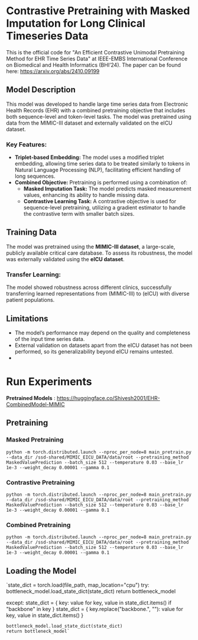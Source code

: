 # Contrastive Pretraining with Masked Imputation for Long Clinical Timeseries Data

This is the official code for "An Efficient Contrastive Unimodal Pretraining Method for EHR Time Series Data" at IEEE-EMBS International Conference on Biomedical and Health Informatics (BHI’24). The paper can be found here: https://arxiv.org/abs/2410.09199

## Model Description
This model was developed to handle large time series data from Electronic Health Records (EHR) with a combined pretraining objective that includes both sequence-level and token-level tasks. The model was pretrained using data from the MIMIC-III dataset and externally validated on the eICU dataset.

### Key Features:
- **Triplet-based Embedding:** The model uses a modified triplet embedding, allowing time series data to be treated similarly to tokens in Natural Language Processing (NLP), facilitating efficient handling of long sequences.
- **Combined Objective:** Pretraining is performed using a combination of:
  - **Masked Imputation Task:** The model predicts masked measurement values, enhancing its ability to handle missing data.
  - **Contrastive Learning Task:** A contrastive objective is used for sequence-level pretraining, utilizing a gradient estimator to handle the contrastive term with smaller batch sizes.

## Training Data
The model was pretrained using the **MIMIC-III dataset**, a large-scale, publicly available critical care database. To assess its robustness, the model was externally validated using the **eICU dataset**.

### Transfer Learning:
The model showed robustness across different clinics, successfully transferring learned representations from (MIMIC-III) to (eICU) with diverse patient populations.

## Limitations
- The model’s performance may depend on the quality and completeness of the input time series data.
- External validation on datasets apart from the eICU dataset has not been performed, so its generalizability beyond eICU remains untested.
- 
# Run Experiments

**Pretrained Models** : https://huggingface.co/Shivesh2001/EHR-CombinedModel-MIMIC

## Pretraining

### Masked Pretraining

`python -m torch.distributed.launch --nproc_per_node=8 main_pretrain.py --data_dir /ssd-shared/MIMIC_EICU_DATA/data/root --pretraining_method MaskedValuePrediction --batch_size 512 --temperature 0.03 --base_lr 1e-3 --weight_decay 0.00001 --gamma 0.1`

### Contrastive Pretraining

`python -m torch.distributed.launch --nproc_per_node=8 main_pretrain.py --data_dir /ssd-shared/MIMIC_EICU_DATA/data/root --pretraining_method MaskedValuePrediction --batch_size 512 --temperature 0.03 --base_lr 1e-3 --weight_decay 0.00001 --gamma 0.1`

### Combined Pretraining

`python -m torch.distributed.launch --nproc_per_node=8 main_pretrain.py --data_dir /ssd-shared/MIMIC_EICU_DATA/data/root --pretraining_method MaskedValuePrediction --batch_size 512 --temperature 0.03 --base_lr 1e-3 --weight_decay 0.00001 --gamma 0.1`

## Loading the Model


`state_dict = torch.load(file_path, map_location="cpu")
try:
    bottleneck_model.load_state_dict(state_dict)
    return bottleneck_model

except:
    state_dict = {
        key: value for key, value in state_dict.items() if "backbone" in key
    }
    state_dict = {
        key.replace("backbone.", ""): value for key, value in state_dict.items()
    }

    bottleneck_model.load_state_dict(state_dict)
    return bottleneck_model`
